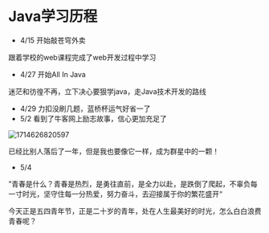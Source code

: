 # Java学习历程

- 4/15 开始敲苍穹外卖

跟着学校的web课程完成了web开发过程中学习

- 4/27 开始All In Java

迷茫和彷徨不再，立下决心要狠学java，走Java技术开发的路线

- 4/29 力扣没刷几题，蓝桥杯运气好省一了
- 5/2 看到了牛客网上励志故事，信心更加充足了

![1714626820597](image/Java实习准备/1714626820597.png)

已经比别人落后了一年，但是我也要像它一样，成为群星中的一颗！

- 5/4

”青春是什么？青春是热烈，是勇往直前，是全力以赴，是跌倒了爬起，不辜负每一寸时光，坚守住每一分热爱，努力奋斗，去迎接属于你的繁花盛开“

今天正是五四青年节，正是二十岁的青年，处在人生最美好的时光，怎么白白浪费青春呢？
